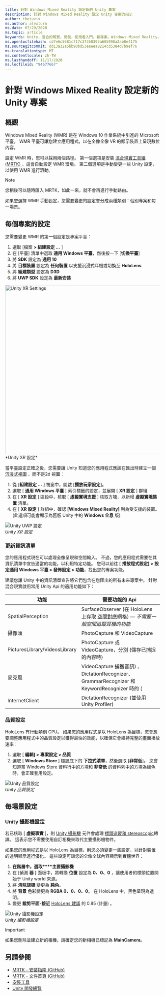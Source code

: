 ```yaml
---
title: 針對 Windows Mixed Reality 設定新的 Unity 專案
description: 針對 Windows Mixed Reality 設定 Unity 專案的指示
author: thetuvix
ms.author: alexturn
ms.date: 07/29/2020
ms.topic: article
keywords: Unity，混合的現實，開發，使用者入門，新專案，Windows Mixed Reality，UWP，XR，效能
ms.openlocfilehash: cd7e6c5681c717c37368393a605998a2ab8e4175
ms.sourcegitcommit: dd13a32a5bb90bd53eeeea8214cd5384d7b9ef76
ms.translationtype: MT
ms.contentlocale: zh-TW
ms.lasthandoff: 11/17/2020
ms.locfileid: "94677667"
---
```

# <a name="configure-a-new-unity-project-for-windows-mixed-reality"></a>針對 Windows Mixed Reality 設定新的 Unity 專案 

## <a name="overview"></a>概觀

Windows Mixed Reality (WMR) 是在 Windows 10 作業系統中引進的 Microsoft 平臺。 WMR 平臺可讓您建立應用程式，以在全像全像 VR 的顯示裝置上呈現數位內容。

設定 WMR 時，您可以採用兩個路徑。 第一個選項是安裝 [混合現實工具組 (MRTK) ](https://microsoft.github.io/MixedRealityToolkit-Unity/Documentation/Installation.html)，這會自動設定 WMR 環境。 第二個選項是手動變更一些 Unity 設定，以使用 WMR 進行滾動。 

> [!NOTE]
> 您稍後可以隨時匯入 MRTK，如此一來，就不會再進行手動路由。

如果您選擇 WMR 手動設定，您需要變更的設定會分成兩種類別：個別專案和每一場景。

## <a name="per-project-settings"></a>每個專案的設定

您需要變更 WMR 的第一個設定是專案平臺： 
1. 選取 [檔案 **> 組建設定 ...** ]
2. 在 [平臺] 清單中選取 **通用 Windows 平臺**，然後按一下 [**切換平臺**]
3. 將 **SDK** 設定為 **通用 10**
4. 將 **目標裝置** 設定為 **任何裝置** 以支援沉浸式耳機或切換至 **HoloLens**
5. 將 **組建類型** 設定為 **D3D**
6. 將 **UWP SDK** 設定為 **最新安裝**

<img src="images/unity-uwp-settings.png" width="550px" alt="Unity XR Settings">
*Unity XR 設定*

當平臺設定正確之後，您需要讓 Unity 知道您的應用程式應該在匯出時建立一個 [沉浸式視圖](../../design/app-views.md) ，而不是2d 視圖：
1. 從 [**組建設定 ...** ] 視窗中，開啟 [**播放玩家設定**]。
2. 選取 [ **通用 Windows 平臺** ] 索引標籤的設定，並展開 [ **XR 設定** ] 群組
3. 在 [ **XR 設定** ] 區段中，核取 [ **虛擬實境支援** ] 核取方塊，以新增 **虛擬實境裝置** 清單。
4. 在 [ **XR 設定** ] 群組中，確認 **[Windows Mixed Reality]** 列為受支援的裝置。  (此選項可能會顯示為舊版 Unity 中的 **Windows 全息** 版) 

![Unity UWP 設定](images/xrsettings.png)<br>
*Unity XR 設定*

### <a name="updating-the-manifest"></a>更新資訊清單

您的應用程式現在可以處理全像呈現和空間輸入。 不過，您的應用程式需要在其資訊清單中宣告適當的功能，以利用特定功能。 您可以前往 [ **播放程式設定] > 設定通用 Windows 平臺 > 發佈設定 > 功能**，找出您的專案功能。 

建議您讓 Unity 中的資訊清單宣告將它們包含在您匯出的所有未來專案中。 針對混合現實啟用常用 Unity Api 的適用功能如下：

|  功能  |  需要功能的 Api | 
|----------|----------|
|  SpatialPerception  |  SurfaceObserver (在 HoloLens 上存取 [空間對應](../../design/spatial-mapping.md)網格) &mdash; *不需要一般空間追蹤耳機的功能* | 
|  攝像頭  |  PhotoCapture 和 VideoCapture | 
|  PicturesLibrary/VideosLibrary  |  PhotoCapture 或 VideoCapture，分別 (儲存已捕捉的內容時)  | 
|  麥克風  |  VideoCapture 捕獲音訊) 、DictationRecognizer、GrammarRecognizer 和 KeywordRecognizer 時的 ( | 
|  InternetClient  |  DictationRecognizer (並使用 Unity Profiler)  | 

### <a name="quality-settings"></a>品質設定

HoloLens 有行動類別 GPU。 如果您的應用程式是以 HoloLens 為目標，您會想要調整應用程式中的品質設定以獲得最快的效能，以確保它會維持完整的畫面播放速率：
1. 選取 [ **編輯] > 專案設定 > 品質**
2. 選取 [ **Windows Store** ] 標誌底下的 **下拉式清單**，然後選取 [**非常低**]。 您會知道當 Windows Store 資料行中的方塊和 **非常低** 的資料列中的方塊為綠色時，會正確套用設定。

![Unity 品質設定](images/getting-started-unity-quality-settings.jpg)<br>
*Unity 品質設定*

## <a name="per-scene-settings"></a>每場景設定

### <a name="unity-camera-settings"></a>Unity 攝影機設定

若已核取 [ **虛擬事實** ]，則 [Unity 攝影機](camera-in-unity.md) 元件會處理 [標頭追蹤和 stereoscopic](../platform-capabilities-and-apis/rendering.md)轉譯。 這表示您不需要使用自訂相機來取代主要攝影機物件。

如果您的應用程式是以 HoloLens 為目標，則您必須變更一些設定，以針對裝置的透明顯示進行優化。 這些設定可讓您的全像全球內容顯示到實體世界：
1. **在階層中，選取****主要攝影機**
2. 在 [偵測 **器** ] 面板中，將轉換 **位置** 設定為 **0、0、0** ，讓使用者的標頭位置開始于 Unity world 來源。
3. 將 **清除旗標** 變更為 **純色**。
4. 將 **背景** 色彩變更為 **RGBA 0、0、0、0**。 在 HoloLens 中，黑色呈現為透明。
5. 變更 **裁剪平面-接近** [HoloLens 建議](camera-in-unity.md#clip-planes) 的 0.85 (計量) 。

![Unity 攝影機設定](images/Unitycamerasettings.png)<br>
*Unity 攝影機設定*

> [!IMPORTANT]
> 如果您刪除並建立新的相機，請確定您的新相機已標記為 **MainCamera**。

## <a name="see-also"></a>另請參閱
* [MRTK - 安裝指南 (GitHub)](https://microsoft.github.io/MixedRealityToolkit-Unity/Documentation/Installation.html)
* [MRTK - 文件首頁 (GitHub)](https://microsoft.github.io/MixedRealityToolkit-Unity/README.html)
* [安裝工具](../install-the-tools.md)
* [Unity 開發總覽](unity-development-overview.md)
